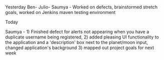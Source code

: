 #
Yesterday
Ben-
Julio-
Saumya - Worked on defects, brainstormed stretch goals, worked on Jenkins maven testing environment



Today

Saumya - 1) Finished defect for alerts not appearing when you have a duplicate username being registered, 2) added pleasing UI functionality to the application and a 
'description' box next to the planet/moon input, changed application's background 3) mapped out project goals for next week
